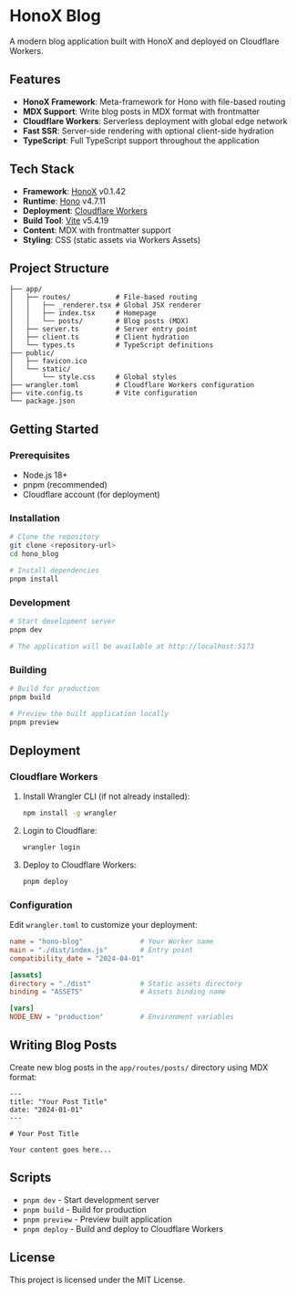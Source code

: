 # HonoX Blog

A modern blog application built with HonoX and deployed on Cloudflare Workers.

## Features

- **HonoX Framework**: Meta-framework for Hono with file-based routing
- **MDX Support**: Write blog posts in MDX format with frontmatter
- **Cloudflare Workers**: Serverless deployment with global edge network
- **Fast SSR**: Server-side rendering with optional client-side hydration
- **TypeScript**: Full TypeScript support throughout the application

## Tech Stack

- **Framework**: [HonoX](https://github.com/honojs/honox) v0.1.42
- **Runtime**: [Hono](https://hono.dev/) v4.7.11
- **Deployment**: [Cloudflare Workers](https://workers.cloudflare.com/)
- **Build Tool**: [Vite](https://vitejs.dev/) v5.4.19
- **Content**: MDX with frontmatter support
- **Styling**: CSS (static assets via Workers Assets)

## Project Structure

```
├── app/
│   ├── routes/           # File-based routing
│   │   ├── _renderer.tsx # Global JSX renderer
│   │   ├── index.tsx     # Homepage
│   │   └── posts/        # Blog posts (MDX)
│   ├── server.ts         # Server entry point
│   ├── client.ts         # Client hydration
│   └── types.ts          # TypeScript definitions
├── public/
│   ├── favicon.ico
│   └── static/
│       └── style.css     # Global styles
├── wrangler.toml         # Cloudflare Workers configuration
├── vite.config.ts        # Vite configuration
└── package.json
```

## Getting Started

### Prerequisites

- Node.js 18+
- pnpm (recommended)
- Cloudflare account (for deployment)

### Installation

```bash
# Clone the repository
git clone <repository-url>
cd hono_blog

# Install dependencies
pnpm install
```

### Development

```bash
# Start development server
pnpm dev

# The application will be available at http://localhost:5173
```

### Building

```bash
# Build for production
pnpm build

# Preview the built application locally
pnpm preview
```

## Deployment

### Cloudflare Workers

1. Install Wrangler CLI (if not already installed):
   ```bash
   npm install -g wrangler
   ```

2. Login to Cloudflare:
   ```bash
   wrangler login
   ```

3. Deploy to Cloudflare Workers:
   ```bash
   pnpm deploy
   ```

### Configuration

Edit `wrangler.toml` to customize your deployment:

```toml
name = "hono-blog"              # Your Worker name
main = "./dist/index.js"        # Entry point
compatibility_date = "2024-04-01"

[assets]
directory = "./dist"            # Static assets directory
binding = "ASSETS"              # Assets binding name

[vars]
NODE_ENV = "production"         # Environment variables
```

## Writing Blog Posts

Create new blog posts in the `app/routes/posts/` directory using MDX format:

```mdx
---
title: "Your Post Title"
date: "2024-01-01"
---

# Your Post Title

Your content goes here...
```

## Scripts

- `pnpm dev` - Start development server
- `pnpm build` - Build for production
- `pnpm preview` - Preview built application
- `pnpm deploy` - Build and deploy to Cloudflare Workers

## License

This project is licensed under the MIT License.